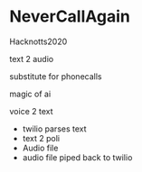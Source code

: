 # NeverCallAgain

Hacknotts2020

text 2 audio

substitute for phonecalls

magic of ai

voice 2 text

- twilio parses text
- text 2 poli
- Audio file
- audio file piped back to twilio
